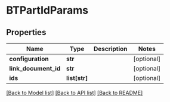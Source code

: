 # BTPartIdParams

## Properties
Name | Type | Description | Notes
------------ | ------------- | ------------- | -------------
**configuration** | **str** |  | [optional] 
**link_document_id** | **str** |  | [optional] 
**ids** | **list[str]** |  | [optional] 

[[Back to Model list]](../README.md#documentation-for-models) [[Back to API list]](../README.md#documentation-for-api-endpoints) [[Back to README]](../README.md)


